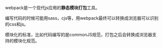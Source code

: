 webpack是一个现代js应用的**静态模块打包**工具。

编写代码的时候可能用sass，cjs等，用webpack最终可以转换成浏览器可以识别的css和js。

模块化的标准，比如代码编写的是commonJS规范，打包之后会转换成浏览器支持的模块化规范。